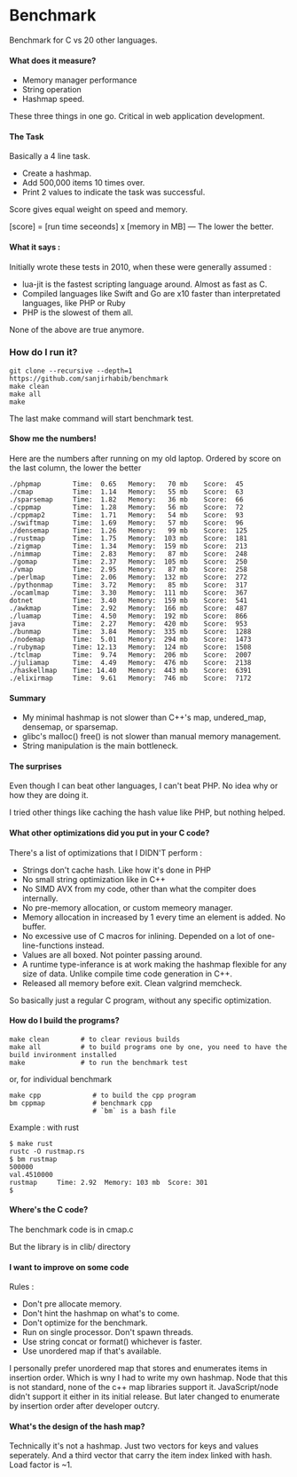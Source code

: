 # Benchmark

Benchmark for C vs 20 other languages.

#### What does it measure?

- Memory manager performance
- String operation
- Hashmap speed.

These three things in one go. Critical in web application development.

#### The Task
Basically a 4 line task.

- Create a hashmap.
- Add 500,000 items 10 times over.
- Print 2 values to indicate the task was successful.

Score gives equal weight on speed and memory.

[score] = [run time seceonds] x [memory in MB] — The lower the better.


#### What it says :

Initially wrote these tests in 2010, when these were generally assumed :

- lua-jit is the fastest scripting language around. Almost as fast as C.
- Compiled languages like Swift and Go are x10 faster than interpretated languages, like PHP or Ruby
- PHP is the slowest of them all.

None of the above are true anymore.

### How do I run it?

```
git clone --recursive --depth=1 https://github.com/sanjirhabib/benchmark
make clean
make all
make

```
The last make command will start benchmark test.

#### Show me the numbers!

Here are the numbers after running on my old laptop. Ordered by score on the last column, the lower the better

```
./phpmap        Time:  0.65   Memory:   70 mb    Score:  45
./cmap          Time:  1.14   Memory:   55 mb    Score:  63
./sparsemap     Time:  1.82   Memory:   36 mb    Score:  66
./cppmap        Time:  1.28   Memory:   56 mb    Score:  72
./cppmap2       Time:  1.71   Memory:   54 mb    Score:  93
./swiftmap      Time:  1.69   Memory:   57 mb    Score:  96
./densemap      Time:  1.26   Memory:   99 mb    Score:  125
./rustmap       Time:  1.75   Memory:  103 mb    Score:  181
./zigmap        Time:  1.34   Memory:  159 mb    Score:  213
./nimmap        Time:  2.83   Memory:   87 mb    Score:  248
./gomap         Time:  2.37   Memory:  105 mb    Score:  250
./vmap          Time:  2.95   Memory:   87 mb    Score:  258
./perlmap       Time:  2.06   Memory:  132 mb    Score:  272
./pythonmap     Time:  3.72   Memory:   85 mb    Score:  317
./ocamlmap      Time:  3.30   Memory:  111 mb    Score:  367
dotnet          Time:  3.40   Memory:  159 mb    Score:  541
./awkmap        Time:  2.92   Memory:  166 mb    Score:  487
./luamap        Time:  4.50   Memory:  192 mb    Score:  866
java            Time:  2.27   Memory:  420 mb    Score:  953
./bunmap        Time:  3.84   Memory:  335 mb    Score:  1288
./nodemap       Time:  5.01   Memory:  294 mb    Score:  1473
./rubymap       Time: 12.13   Memory:  124 mb    Score:  1508
./tclmap        Time:  9.74   Memory:  206 mb    Score:  2007
./juliamap      Time:  4.49   Memory:  476 mb    Score:  2138
./haskellmap    Time: 14.40   Memory:  443 mb    Score:  6391
./elixirmap     Time:  9.61   Memory:  746 mb    Score:  7172
```

#### Summary
- My minimal hashmap is not slower than C++'s map, undered_map, densemap, or sparsemap.
- glibc's malloc() free() is not slower than manual memory management.
- String manipulation is the main bottleneck.


#### The surprises
Even though I can beat other languages, I can't beat PHP. No idea why or how they are doing it.

I tried other things like caching the hash value like PHP, but nothing helped.

#### What other optimizations did you put in your C code?

There's a list of optimizations that I DIDN'T perform :

- Strings don't cache hash. Like how it's done in PHP
- No small string optimization like in C++ 
- No SIMD AVX from my code, other than what the compiter does internally.
- No pre-memory allocation, or custom memeory manager.
- Memory allocation in increased by 1 every time an element is added. No buffer.
- No excessive use of C macros for inlining. Depended on a lot of one-line-functions instead.
- Values are all boxed. Not pointer passing around.
- A runtime type-inferance is at work making the hashmap flexible for any size of data. Unlike compile time code generation in C++.
- Released all memory before exit. Clean valgrind memcheck.

So basically just a regular C program, without any specific optimization.


#### How do I build the programs?
```
make clean        # to clear revious builds
make all          # to build programs one by one, you need to have the build invironment installed
make              # to run the benchmark test
```

or, for individual benchmark

```
make cpp             # to build the cpp program
bm cppmap            # benchmark cpp
                     # `bm` is a bash file
```

Example : with rust
```
$ make rust
rustc -O rustmap.rs
$ bm rustmap
500000
val.4510000
rustmap  	Time: 2.92 	Memory: 103 mb	Score: 301
$
```

#### Where's the C code?

The benchmark code is in cmap.c

But the library is in clib/ directory


#### I want to improve on some code

Rules :

- Don't pre allocate memory.
- Don't hint the hashmap on what's to come.
- Don't optimize for the benchmark.
- Run on single processor. Don't spawn threads.
- Use string concat or format() whichever is faster.
- Use unordered map if that's available.

I personally prefer unordered map that stores and enumerates items in insertion order.
Which is wny I had to write my own hashmap.
Node that this is not standard, none of the c++ map libraries support it.
JavaScript/node didn't support it either in its initial release.
But later changed to enumerate by insertion order after developer outcry.


#### What's the design of the hash map?

Technically it's not a hashmap. Just two vectors for keys and values seperately.
And a third vector that carry the item index linked with hash.
Load factor is ~1. 
